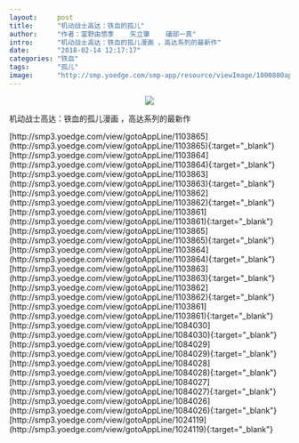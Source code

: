 ```yaml
---
layout:     post
title:      "机动战士高达：铁血的孤儿"
author:     "作者：富野由悠季    矢立肇    礒部一真"
intro:      "机动战士高达：铁血的孤儿漫画 ，高达系列的最新作"
date:       "2018-02-14 12:17:17"
categories: "铁血"
tags:       "孤儿"
image:      "http://smp.yoedge.com/smp-app/resource/viewImage/1000800appline.png"
---
```

<div style="text-align: center">
<p><img src="http://smp.yoedge.com/smp-app/resource/viewImage/1000800appline.png"/></p>
</div>
<p class="post-meta">
<span>机动战士高达：铁血的孤儿漫画 ，高达系列的最新作</span>
</p>
[http://smp3.yoedge.com/view/gotoAppLine/1103865](http://smp3.yoedge.com/view/gotoAppLine/1103865){:target="_blank"}
[http://smp3.yoedge.com/view/gotoAppLine/1103864](http://smp3.yoedge.com/view/gotoAppLine/1103864){:target="_blank"}
[http://smp3.yoedge.com/view/gotoAppLine/1103863](http://smp3.yoedge.com/view/gotoAppLine/1103863){:target="_blank"}
[http://smp3.yoedge.com/view/gotoAppLine/1103862](http://smp3.yoedge.com/view/gotoAppLine/1103862){:target="_blank"}
[http://smp3.yoedge.com/view/gotoAppLine/1103861](http://smp3.yoedge.com/view/gotoAppLine/1103861){:target="_blank"}
[http://smp3.yoedge.com/view/gotoAppLine/1103865](http://smp3.yoedge.com/view/gotoAppLine/1103865){:target="_blank"}
[http://smp3.yoedge.com/view/gotoAppLine/1103864](http://smp3.yoedge.com/view/gotoAppLine/1103864){:target="_blank"}
[http://smp3.yoedge.com/view/gotoAppLine/1103863](http://smp3.yoedge.com/view/gotoAppLine/1103863){:target="_blank"}
[http://smp3.yoedge.com/view/gotoAppLine/1103862](http://smp3.yoedge.com/view/gotoAppLine/1103862){:target="_blank"}
[http://smp3.yoedge.com/view/gotoAppLine/1103861](http://smp3.yoedge.com/view/gotoAppLine/1103861){:target="_blank"}
[http://smp3.yoedge.com/view/gotoAppLine/1084030](http://smp3.yoedge.com/view/gotoAppLine/1084030){:target="_blank"}
[http://smp3.yoedge.com/view/gotoAppLine/1084029](http://smp3.yoedge.com/view/gotoAppLine/1084029){:target="_blank"}
[http://smp3.yoedge.com/view/gotoAppLine/1084028](http://smp3.yoedge.com/view/gotoAppLine/1084028){:target="_blank"}
[http://smp3.yoedge.com/view/gotoAppLine/1084027](http://smp3.yoedge.com/view/gotoAppLine/1084027){:target="_blank"}
[http://smp3.yoedge.com/view/gotoAppLine/1084026](http://smp3.yoedge.com/view/gotoAppLine/1084026){:target="_blank"}
[http://smp3.yoedge.com/view/gotoAppLine/1024119](http://smp3.yoedge.com/view/gotoAppLine/1024119){:target="_blank"}


